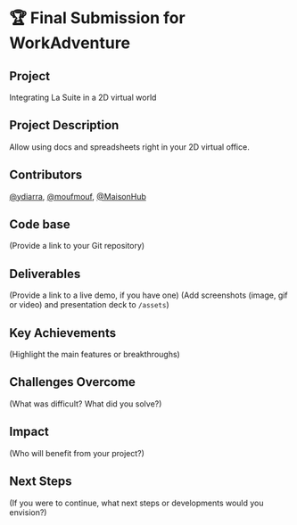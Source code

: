# 🏆 Final Submission for WorkAdventure

## Project
Integrating La Suite in a 2D virtual world

## Project Description
Allow using docs and spreadsheets right in your 2D virtual office.


## Contributors
<a href="https://github.com/ydiarra">@ydiarra</a>, <a href="https://github.com/moufmouf">@moufmouf</a>, <a href="https://github.com/MaisonHub">@MaisonHub</a>

## Code base
(Provide a link to your Git repository)

## Deliverables 
(Provide a link to a live demo, if you have one)
(Add screenshots (image, gif or video) and presentation deck to `/assets`)

## Key Achievements
(Highlight the main features or breakthroughs)

## Challenges Overcome
(What was difficult? What did you solve?)

## Impact
(Who will benefit from your project?)

## Next Steps
(If you were to continue, what next steps or developments would you envision?)

